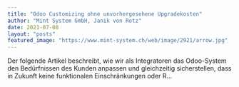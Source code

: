 ```yaml
---
title: "Odoo Customizing ohne unvorhergesehene Upgradekosten"
author: "Mint System GmbH, Janik von Rotz"
date: 2021-07-08
layout: "posts"
featured_image: "https://www.mint-system.ch/web/image/2921/arrow.jpg"
---
```


Der folgende Artikel beschreibt, wie wir als Integratoren das Odoo-System den Bedürfnissen des Kunden anpassen und gleichzeitig sicherstellen, dass in Zukunft keine funktionalen Einschränkungen oder R...

